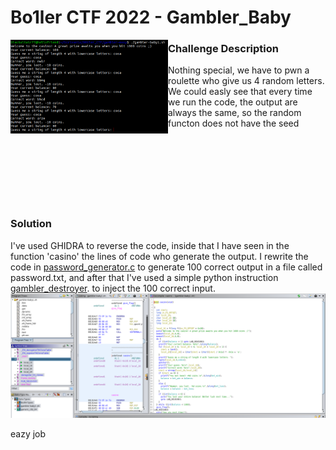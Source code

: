 # Bo1ler CTF 2022 - Gambler_Baby


<img src="https://github.com/FrancescoPaterna/writeups/blob/e03c88ad5927fc6094807f7763001b29163e6cb5/pwn/B01ler_Ctf_2022%20-%20Gambler_Baby/Screenshots/gambler_baby%20_screenshot.png" align="left" width="50%" />

### Challenge Description
Nothing special, 
we have to pwn a roulette who give us 4 random letters.
We could easly see that every time we run the code, the output are always the same, so the random functon does not have the seed
<br><br><br><br><br><br><br><br>

### Solution

I've used GHIDRA to reverse the code, inside that I have seen in the function 'casino' the lines
of code who generate the output. I rewrite the code in [password_generator.c](https://github.com/FrancescoPaterna/writeups/blob/e03c88ad5927fc6094807f7763001b29163e6cb5/pwn/B01ler_Ctf_2022%20-%20Gambler_Baby/password_generator.c) to generate 100 correct output 
in a file called password.txt, and after that I've used a simple python instruction [gambler_destroyer](https://github.com/FrancescoPaterna/writeups/blob/e03c88ad5927fc6094807f7763001b29163e6cb5/pwn/B01ler_Ctf_2022%20-%20Gambler_Baby/Gambler%20Destroyer.ipynb).  to 
inject the 100 correct input.
<img src="https://github.com/FrancescoPaterna/writeups/blob/e03c88ad5927fc6094807f7763001b29163e6cb5/pwn/B01ler_Ctf_2022%20-%20Gambler_Baby/Screenshots/ghidra_screenshot.png"/>

eazy job
